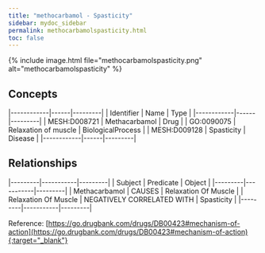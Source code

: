 ```yaml
---
title: "methocarbamol - Spasticity"
sidebar: mydoc_sidebar
permalink: methocarbamolspasticity.html
toc: false 
---
```


{% include image.html file="methocarbamolspasticity.png" alt="methocarbamolspasticity" %}

## Concepts

|------------|------|---------|
| Identifier | Name | Type    |
|------------|------|---------|
| MESH:D008721 | Methacarbamol | Drug |
| GO:0090075 | Relaxation of muscle | BiologicalProcess |
| MESH:D009128 | Spasticity | Disease |
|------------|------|---------|

## Relationships

|---------|-----------|---------|
| Subject | Predicate | Object  |
|---------|-----------|---------|
| Methacarbamol | CAUSES | Relaxation Of Muscle |
| Relaxation Of Muscle | NEGATIVELY CORRELATED WITH | Spasticity |
|---------|-----------|---------|

Reference: [https://go.drugbank.com/drugs/DB00423#mechanism-of-action](https://go.drugbank.com/drugs/DB00423#mechanism-of-action){:target="_blank"}